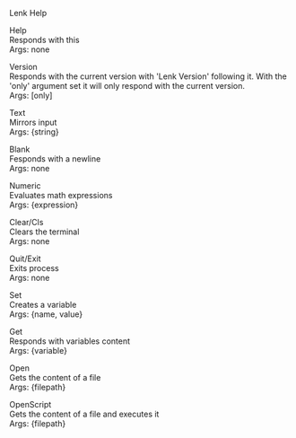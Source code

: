 Lenk Help

Help<br>
Responds with this<br>
Args: none

Version<br>
Responds with the current version with 'Lenk Version' following it. With the 'only' argument set it will only respond with the current version.<br>
Args: [only]

Text<br>
Mirrors input<br>
Args: {string}

Blank<br>
Fesponds with a newline<br>
Args: none

Numeric<br>
Evaluates math expressions<br>
Args: {expression}

Clear/Cls<br>
Clears the terminal<br>
Args: none

Quit/Exit<br>
Exits process<br>
Args: none

Set<br>
Creates a variable<br>
Args: {name, value}

Get<br>
Responds with variables content<br>
Args: {variable}

Open<br>
Gets the content of a file<br>
Args: {filepath}

OpenScript<br>
Gets the content of a file and executes it<br>
Args: {filepath}
